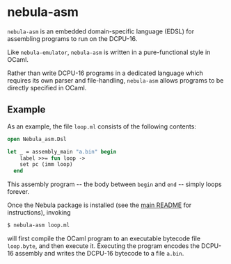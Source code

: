 # nebula-asm

`nebula-asm` is an embedded domain-specific language (EDSL) for assembling programs to run on the DCPU-16.

Like `nebula-emulator`, `nebula-asm` is written in a pure-functional style in OCaml.

Rather than write DCPU-16 programs in a dedicated language which requires its own parser and file-handling, `nebula-asm` allows programs to be directly specified in OCaml.

## Example

As an example, the file `loop.ml` consists of the following contents:

```ocaml
open Nebula_asm.Dsl

let _ = assembly_main "a.bin" begin
    label >>= fun loop ->
    set pc (imm loop)
  end
```

This assembly program -- the body between `begin` and `end` -- simply loops forever.

Once the Nebula package is installed (see the [main README](https://github.com/hakuch/Nebula) for instructions), invoking

```bash
$ nebula-asm loop.ml
```

will first compile the OCaml program to an executable bytecode file `loop.byte`, and then execute it. Executing the program encodes the DCPU-16 assembly and writes the DCPU-16 bytecode to a file `a.bin`.
